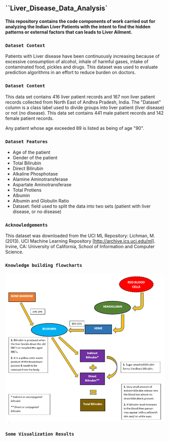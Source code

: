 ## **``Liver_Disease_Data_Analysis`**

#### **This repository contains the code components of work carried out for analyzing the Indian Liver Patients with the intent to find the hidden patterns or external factors that can leads to Liver Ailment.**

### **``Dataset Context``**
Patients with Liver disease have been continuously increasing because of excessive consumption of alcohol, inhale of harmful gases, intake of contaminated food, pickles and drugs. This dataset was used to evaluate prediction algorithms in an effort to reduce burden on doctors.

### **``Dataset Content``**
This data set contains 416 liver patient records and 167 non liver patient records collected from North East of Andhra Pradesh, India. The "Dataset" column is a class label used to divide groups into liver patient (liver disease) or not (no disease). This data set contains 441 male patient records and 142 female patient records.

Any patient whose age exceeded 89 is listed as being of age "90".

### **``Dataset Features``**
- Age of the patient
- Gender of the patient
- Total Bilirubin
- Direct Bilirubin
- Alkaline Phosphotase
- Alamine Aminotransferase
- Aspartate Aminotransferase
- Total Protiens
- Albumin
- Albumin and Globulin Ratio
- Dataset: field used to split the data into two sets (patient with liver disease, or no disease)

### **``Acknowledgements``**
This dataset was downloaded from the UCI ML Repository:
Lichman, M. (2013). UCI Machine Learning Repository [http://archive.ics.uci.edu/ml]. Irvine, CA: University of California, School of Information and Computer Science.

### **``Knowledge building flowcharts``**
![Flow_Diag](Knowledge_Doc/Flow_Diagram.PNG)

### **``Some Visualization Results``**